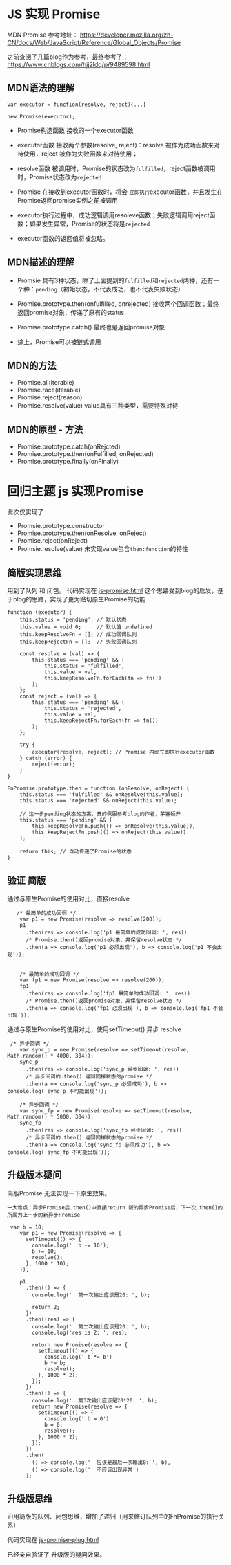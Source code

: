 JS 实现 Promise
===============
MDN Promise 参考地址： 
https://developer.mozilla.org/zh-CN/docs/Web/JavaScript/Reference/Global_Objects/Promise


之前查阅了几篇blog作为参考，最终参考了：https://www.cnblogs.com/hjj2ldq/p/9489598.html   

MDN语法的理解
--------------------
```
var executor = function(resolve, reject){...}

new Promise(executor);
```
-  Promise构造函数 接收的一个executor函数
-  executor函数 接收两个参数(resolve, reject)：resolve 被作为成功函数来对待使用，reject 被作为失败函数来对待使用；
-  resolve函数 被调用时，Promise的状态改为`fulfilled`，reject函数被调用时，Promise状态改为`rejected`

-  Promise 在接收到executor函数时，将会 ```立即执行```executor函数，并且发生在Promise返回promise实例之前被调用
-  executor执行过程中，成功逻辑调用resoleve函数；失败逻辑调用reject函数；如果发生异常，Promise的状态将是`rejected`
-  executor函数的返回值将被忽略。

MDN描述的理解
---------------
-  Promsie 具有3种状态，除了上面提到的`fulfilled`和`rejected`两种，还有一个种：`pending`（初始状态，不代表成功，也不代表失败状态） 

-  Promise.prototype.then(onfulfilled, onrejected) 接收两个回调函数；最终返回promise对象，传递了原有的status
-  Promise.prototype.catch() 最终也是返回promise对象 
-  综上，Promise可以被链式调用

MDN的方法
-----------
-  Promise.all(iterable)
-  Promise.race(iterable)
-  Promise.reject(reason)
-  Promise.resolve(value) value具有三种类型，需要特殊对待

MDN的原型 - 方法
------------
-  Promise.prototype.catch(onRejcted)
-  Promise.prototype.then(onFulfilled, onRejected)
-  Promise.prototype.finally(onFinally)

回归主题 js 实现Promise
========================
此次仅实现了
-  Promsie.prototype.constructor
-  Promise.prototype.then(onResolve, onReject)
-  Promise.reject(onReject)
-  Promsie.resolve(value) 未实现value包含`then:function`的特性 

简版实现思维
---------
用到了队列 和 闭包。 代码实现在 [js-promise.html](js-promise.html)
这个思路受到blog的启发，基于blog的思路，实现了更为贴切原生Promise的功能
```
function (executor) {
    this.status = 'pending'; // 默认状态
    this.value = void 0;     // 默认值 undefined
    this.keepResolveFn = []; // 成功回调队列
    this.keepRejectFn = [];  // 失败回调队列

    const resolve = (val) => {
        this.status === 'pending' && (
            this.status = 'fulfilled',
            this.value = val,
            this.keepResolveFn.forEach(fn => fn())
        );
    };
    const reject = (val) => {
        this.status === 'pending' && (
            this.status = 'rejected',
            this.value = val,
            this.keepRejectFn.forEach(fn => fn())
        );
    };

    try {
        executor(resolve, reject); // Promise 内部立即执行executor函数
    } catch (error) {
        reject(error);
    }
}

FnPromise.prototype.then = function (onResolve, onReject) {
    this.status === 'fulfilled' && onResolve(this.value);
    this.status === 'rejected' && onReject(this.value);

    // 这一步pending状态的方案，真的佩服参考blog的作者，茅塞顿开
    this.status === 'pending' && (
        this.keepResolveFn.push(() => onResolve(this.value)),
        this.keepRejectFn.push(() => onReject(this.value))
    );

    return this; // 自动传递了Promise的状态
}
```

验证 简版
-------------
通过与原生Promise的使用对比，直接resolve
```
   /* 最简单的成功回调 */
    var p1 = new Promise(resolve => resolve(200));
    p1
      .then(res => console.log('p1 最简单的成功回调: ', res))
      /* Promise.then()返回promise对象，并保留resolve状态 */
      .then(a => console.log('p1 必须出现'), b => console.log('p1 不会出现'));


    /* 最简单的成功回调 */
    var fp1 = new Promise(resolve => resolve(200));
    fp1
      .then(res => console.log('fp1 最简单的成功回调: ', res))
      /* Promise.then()返回promise对象，并保留resolve状态 */
      .then(a => console.log('fp1 必须出现'), b => console.log('fp1 不会出现'));
```
通过与原生Promise的使用对比，使用setTimeout() 异步 resolve
```
 /* 异步回调 */
    var sync_p = new Promise(resolve => setTimeout(resolve, Math.random() * 4000, 304));
    sync_p
      .then(res => console.log('sync_p 异步回调: ', res))
      /* 异步回调的.then() 返回同样状态的promise */
      .then(a => console.log('sync_p 必须成功'), b => console.log('sync_p 不可能出现'));

    /* 异步回调 */
    var sync_fp = new Promise(resolve => setTimeout(resolve, Math.random() * 5000, 304));
    sync_fp
      .then(res => console.log('sync_fp 异步回调: ', res))
      /* 异步回调的.then() 返回同样状态的promise */
      .then(a => console.log('sync_fp 必须成功'), b => console.log('sync_fp 不可能出现'));
```

升级版本疑问
-----------------
简版Promise 无法实现一下原生效果。

`一大难点：异步Promise后.then()中直接return 新的异步Promise后，下一次.then()的所属为上一步的新异步Promise`
```
 var b = 10;
    var p1 = new Promise(resolve => {
      setTimeout(() => {
        console.log('  b += 10');
        b += 10;
        resolve();
      }, 1000 * 10);
    });

    p1
      .then(() => {
        console.log('  第一次输出应该是20: ', b);

        return 2;
      })
      .then((res) => {
        console.log('  第二次输出应该是20: ', b);
        console.log('res is 2: ', res);

        return new Promise(resolve => {
          setTimeout(() => {
            console.log(' b *= b')
            b *= b;
            resolve();
          }, 1000 * 2);
        });
      })
      .then(() => {
        console.log('  第3次输出应该是20*20: ', b);
        return new Promise(resolve => {
          setTimeout(() => {
            console.log(' b = 0')
            b = 0;
            resolve();
          }, 1000 * 2);
        });
      })
      .then(
        () => console.log('  应该是最后一次输出0: ', b),
        () => console.log('  不应该出现异常')
      );
```

升级版思维
-------------
沿用简版的队列、闭包思维，增加了递归（用来修订队列中的FnPromise的执行关系）

代码实现在 [js-promise-plug.html](js-promise-plus.html)

已经亲自验证了 升级版的疑问效果。